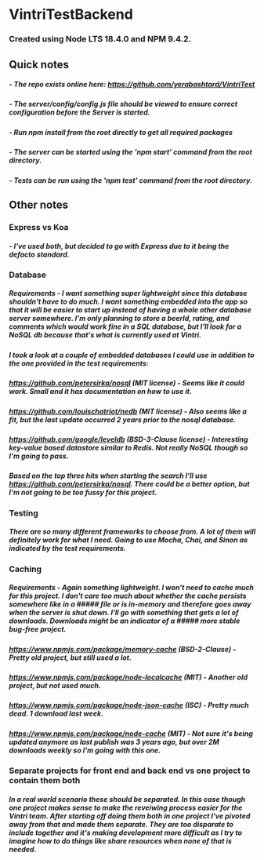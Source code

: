 # VintriTestBackend

### Created using Node LTS 18.4.0 and NPM 9.4.2.

## Quick notes
##### - The repo exists online here: https://github.com/yerabashtard/VintriTest
##### - The server/config/config.js file should be viewed to ensure correct configuration before the Server is started.
##### - Run npm install from the root directly to get all required packages
##### - The server can be started using the 'npm start' command from the root directory.
##### - Tests can be run using the 'npm test' command from the root directory.

## Other notes
### Express vs Koa 
##### - I've used both, but decided to go with Express due to it being the defacto standard.

### Database
##### Requirements - I want something super lightweight since this database shouldn't have to do much. I want something embedded into the app so that it will be easier to start up instead of having a whole other database server somewhere. I'm only planning to store a beerId, rating, and comments which would work fine in a SQL database, but I'll look for a NoSQL db because that's what is currently used at Vintri.

##### I took a look at a couple of embedded databases I could use in addition to the one provided in the test requirements:
##### 	https://github.com/petersirka/nosql (MIT license) - Seems like it could work. Small and it has documentation on how to use it.
#####	https://github.com/louischatriot/nedb (MIT license) - Also seems like a fit, but the last update occurred 2 years prior to the nosql database.
#####	https://github.com/google/leveldb (BSD-3-Clause license) - Interesting key-value based datastore similar to Redis. Not really NoSQL though so I'm going to pass.

##### Based on the top three hits when starting the search I'll use https://github.com/petersirka/nosql. There could be a better option, but I'm not going to be too fussy for this project.

### Testing
##### There are so many different frameworks to choose from. A lot of them will definitely work for what I need. Going to use Mocha, Chai, and Sinon as indicated by the test requirements.

### Caching
##### Requirements - Again something lightweight. I won't need to cache much for this project. I don't care too much about whether the cache persists somewhere like in a ##### file or is in-memory and therefore goes away when the server is shut down. I'll go with something that gets a lot of downloads. Downloads might be an indicator of a ##### more stable bug-free project.

#####	https://www.npmjs.com/package/memory-cache (BSD-2-Clause) - Pretty old project, but still used a lot.
#####	https://www.npmjs.com/package/node-localcache (MIT) - Another old project, but not used much.
#####	https://www.npmjs.com/package/node-json-cache (ISC) - Pretty much dead. 1 download last week.
#####	https://www.npmjs.com/package/node-cache (MIT) - Not sure it's being updated anymore as last publish was 3 years ago, but over 2M downloads weekly so I'm going with this one.

### Separate projects for front end and back end vs one project to contain them both
##### In a real world scenario these should be separated. In this case though one project makes sense to make the reveiwing process easier for the Vintri team. After starting off doing them both in one project I've pivoted away from that and made them separate. They are too disparate to include together and it's making development more difficult as I try to imagine how to do things like share resources when none of that is needed.
